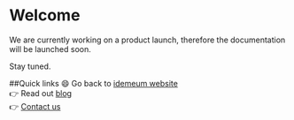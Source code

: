 # Welcome

We are currently working on a product launch, therefore the documentation will be launched soon.

Stay tuned.

##Quick links
:smile: Go back to [idemeum website](http://idemeum.com)<br>
:point_right: Read out [blog](http://idemeum.com/blog) <br>
:point_right: [Contact us](http://idemeum.com/contact)
